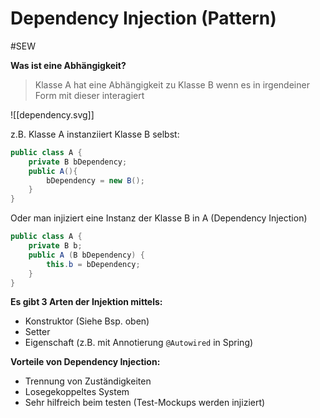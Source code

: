 # Dependency Injection (Pattern)
#SEW 

**Was ist eine Abhängigkeit?**

> Klasse A hat eine Abhängigkeit zu Klasse B wenn es in irgendeiner Form mit dieser interagiert

![[dependency.svg]]

z.B. Klasse A instanziiert Klasse B selbst:

```java
public class A {
	private B bDependency;
	public A(){
		bDependency = new B();
	}
}
```

Oder man injiziert eine Instanz der Klasse B in A (Dependency Injection)

```java
public class A {
	private B b;
	public A (B bDependency) {
		this.b = bDependency;
	}
}
```

**Es gibt 3 Arten der Injektion mittels:**
- Konstruktor (Siehe Bsp. oben)
- Setter
- Eigenschaft (z.B. mit Annotierung `@Autowired` in Spring)

**Vorteile von Dependency Injection:**
- Trennung von Zuständigkeiten
- Losegekoppeltes System
- Sehr hilfreich beim testen (Test-Mockups werden injiziert)